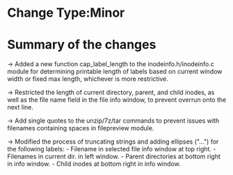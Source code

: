 # Change Type:Minor

# Summary of the changes

-> Added a new function cap_label_length to the inodeinfo.h/inodeinfo.c module for determining printable length of labels based on current window width or fixed max length, whichever is
more restrictive.

-> Restricted the length of current directory, parent, and child
inodes, as well as the file name field in the file info window, 
to prevent overrun onto the next line.

-> Add single quotes to the unzip/7z/tar commands to prevent issues with filenames containing spaces in filepreview module.

-> Modified the process of truncating strings and adding ellipses ("...") for the following labels:
    - Filename in selected file info window at top right.
    - Filenames in current dir. in left window.
    - Parent directories at bottom right in info window.
    - Child inodes at bottom right in info window.